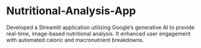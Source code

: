 # Nutritional-Analysis-App
Developed a Streamlit application utilizing Google’s generative AI to provide real-time, image-based nutritional analysis. It enhanced user engagement with automated caloric and macronutrient breakdowns.
